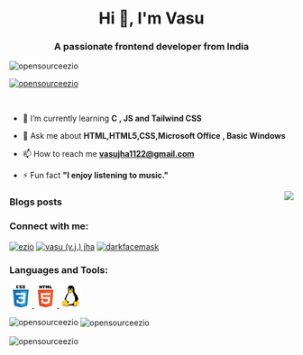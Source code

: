 <h1 align="center">Hi 👋, I'm Vasu</h1>
<h3 align="center">A passionate frontend developer from India</h3>

<p align="left"> <img src="https://komarev.com/ghpvc/?username=opensourceezio&label=Profile%20views&color=0e75b6&style=flat" alt="opensourceezio" /> </p>

<p align="left"> <a href="https://github.com/ryo-ma/github-profile-trophy"><img src="https://github-profile-trophy.vercel.app/?username=opensourceezio" alt="opensourceezio" /></a> </p>

<p align="left"> <a href="https://twitter.com/" target="blank"><img src="https://img.shields.io/twitter/follow/?logo=twitter&style=for-the-badge" alt="" /></a> </p>

- 🌱 I’m currently learning **C , JS and Tailwind CSS**

- 💬 Ask me about **HTML,HTML5,CSS,Microsoft Office , Basic Windows**

- 📫 How to reach me **vasujha1122@gmail.com**

- ⚡ Fun fact **"I enjoy listening to music."**


<img align="right" height="150" src="https://www.bing.com/th/id/OGC.6a805dfc86d63fc48677398f3e980ac5?pid=1.7&rurl=https%3a%2f%2fmedia1.tenor.com%2fimages%2f6a805dfc86d63fc48677398f3e980ac5%2ftenor.gif%3fitemid%3d4604175&ehk=eQ4pa3WVzPmRbLDib6aVyfbZJhJAMMqXreV9HmpvmV8%3d"  />




### Blogs posts
<!-- BLOG-POST-LIST:START -->
<!-- BLOG-POST-LIST:END -->

<h3 align="left">Connect with me:</h3>
<p align="left">
<a href="https://dev.to/ezio" target="blank"><img align="center" src="https://raw.githubusercontent.com/rahuldkjain/github-profile-readme-generator/master/src/images/icons/Social/devto.svg" alt="ezio" height="30" width="40" /></a>
<a href="https://linkedin.com/in/vasu (v.j.) jha" target="blank"><img align="center" src="https://raw.githubusercontent.com/rahuldkjain/github-profile-readme-generator/master/src/images/icons/Social/linked-in-alt.svg" alt="vasu (v.j.) jha" height="30" width="40" /></a>
<a href="https://instagram.com/darkfacemask" target="blank"><img align="center" src="https://raw.githubusercontent.com/rahuldkjain/github-profile-readme-generator/master/src/images/icons/Social/instagram.svg" alt="darkfacemask" height="30" width="40" /></a>
</p>

<h3 align="left">Languages and Tools:</h3>
<p align="left"> <a href="https://www.w3schools.com/css/" target="_blank" rel="noreferrer"> <img src="https://raw.githubusercontent.com/devicons/devicon/master/icons/css3/css3-original-wordmark.svg" alt="css3" width="40" height="40"/> </a> <a href="https://www.w3.org/html/" target="_blank" rel="noreferrer"> <img src="https://raw.githubusercontent.com/devicons/devicon/master/icons/html5/html5-original-wordmark.svg" alt="html5" width="40" height="40"/> </a> <a href="https://www.linux.org/" target="_blank" rel="noreferrer"> <img src="https://raw.githubusercontent.com/devicons/devicon/master/icons/linux/linux-original.svg" alt="linux" width="40" height="40"/> </a> </p>

<p><img align="left" src="https://github-readme-stats.vercel.app/api/top-langs?username=opensourceezio&show_icons=true&locale=en&layout=compact" alt="opensourceezio" /></p>

<p>&nbsp;<img align="center" src="https://github-readme-stats.vercel.app/api?username=opensourceezio&show_icons=true&locale=en" alt="opensourceezio" /></p>

<p><img align="center" src="https://github-readme-streak-stats.herokuapp.com/?user=opensourceezio&" alt="opensourceezio" /></p>
